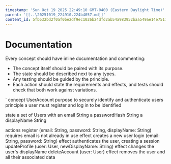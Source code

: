 ```yaml
---
timestamp: 'Sun Oct 19 2025 22:49:10 GMT-0400 (Eastern Daylight Time)'
parent: '[[..\20251019_224910.224b4057.md]]'
content_id: 5fb532bd2f0af0be2df9ec1026b24dfd2ab54a983952baa549ae14e7517b1be1
---
```


# Documentation

Every concept should have inline documentation and commenting:

* The concept itself should be paired with its purpose.
* The state should be described next to any types.
* Any testing should be guided by the principle.
* Each action should state the requirements and effects, and tests should check that both work against variations.

\`
concept UserAccount
purpose to securely identify and authenticate users
principle a user must register and log in to be identified

state
a set of Users with
an email String
a passwordHash String
a displayName String

actions
register (email: String, password: String, displayName: String)
requires email is not already in use
effect creates a new user
login (email: String, password: String)
effect authenticates the user, creating a session
updateProfile (user: User, newDisplayName: String)
effect changes the user's displayName
deleteAccount (user: User)
effect removes the user and all their associated data
